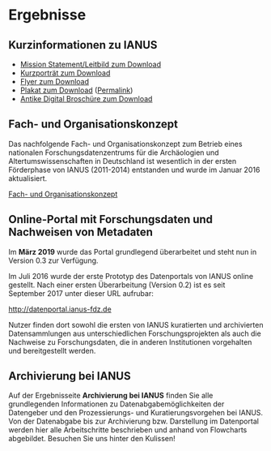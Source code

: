 # Ergebnisse 

## Kurzinformationen zu IANUS

- [Mission Statement/Leitbild zum Download](files/2012-12-17_MissionStatement.pdf)
- [Kurzporträt zum Download](files/Kurzportraet_2013-05-21.pdf)
- [Flyer zum Download](files/RZ-DAI-IANUS-flyer_Final_web_2013-10-17.pdf)
- [Plakat zum Download](<files/IANUS Plakat A1_web.pdf>) ([Permalink](hdl.handle.net/11858/00-1780-0000-0022-DBE6-A))
- [Antike Digital Broschüre zum Download](files/Ianus_Broschuere_web.pdf) 

## Fach- und Organisationskonzept

Das nachfolgende Fach- und Organisationskonzept zum Betrieb eines nationalen Forschungsdatenzentrums für die Archäologien und Altertumswissenschaften in Deutschland ist wesentlich in der ersten Förderphase von IANUS (2011-2014) entstanden und wurde im Januar 2016 aktualisiert.

[Fach- und Organisationskonzept](files/Konzept-IANUS_v0-95_2016-01-12.pdf)

## Online-Portal mit Forschungsdaten und Nachweisen von Metadaten

Im **März 2019** wurde das Portal grundlegend überarbeitet und steht nun in Version 0.3 zur Verfügung.

Im Juli 2016 wurde der erste Prototyp des Datenportals von IANUS online gestellt. Nach einer ersten Überarbeitung (Version 0.2) ist es seit September 2017 unter dieser URL aufrubar:

http://datenportal.ianus-fdz.de

Nutzer finden dort sowohl die ersten von IANUS kuratierten und archivierten Datensammlungen aus unterschiedlichen Forschungsprojekten als auch die Nachweise zu Forschungsdaten, die in anderen Institutionen vorgehalten und bereitgestellt werden.

## Archivierung bei IANUS

Auf der Ergebnisseite **Archivierung bei IANUS** finden Sie alle grundlegenden Informationen zu Datenabgabemöglichkeiten der Datengeber und den Prozessierungs- und Kuratierungsvorgehen bei IANUS. Von der Datenabgabe bis zur Archivierung bzw. Darstellung im Datenportal werden hier alle Arbeitschritte beschrieben und anhand von Flowcharts abgebildet. Besuchen Sie uns hinter den Kulissen!
